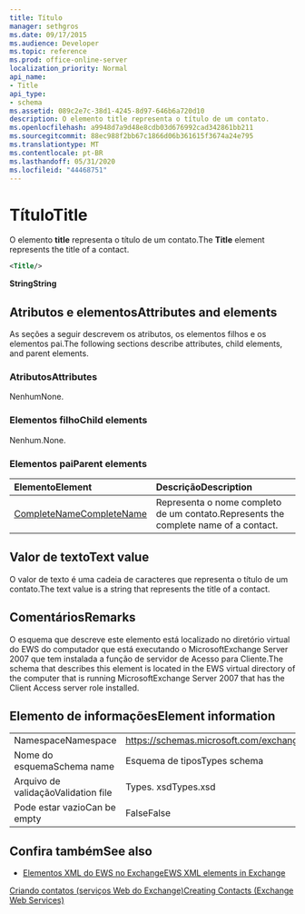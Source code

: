 ```yaml
---
title: Título
manager: sethgros
ms.date: 09/17/2015
ms.audience: Developer
ms.topic: reference
ms.prod: office-online-server
localization_priority: Normal
api_name:
- Title
api_type:
- schema
ms.assetid: 089c2e7c-38d1-4245-8d97-646b6a720d10
description: O elemento title representa o título de um contato.
ms.openlocfilehash: a9948d7a9d48e8cdb03d676992cad342861bb211
ms.sourcegitcommit: 88ec988f2bb67c1866d06b361615f3674a24e795
ms.translationtype: MT
ms.contentlocale: pt-BR
ms.lasthandoff: 05/31/2020
ms.locfileid: "44468751"
---
```

# <a name="title"></a><span data-ttu-id="3f896-103">Título</span><span class="sxs-lookup"><span data-stu-id="3f896-103">Title</span></span>

<span data-ttu-id="3f896-104">O elemento **title** representa o título de um contato.</span><span class="sxs-lookup"><span data-stu-id="3f896-104">The **Title** element represents the title of a contact.</span></span> 
  
```xml
<Title/>
```

 <span data-ttu-id="3f896-105">**String**</span><span class="sxs-lookup"><span data-stu-id="3f896-105">**String**</span></span>
## <a name="attributes-and-elements"></a><span data-ttu-id="3f896-106">Atributos e elementos</span><span class="sxs-lookup"><span data-stu-id="3f896-106">Attributes and elements</span></span>

<span data-ttu-id="3f896-107">As seções a seguir descrevem os atributos, os elementos filhos e os elementos pai.</span><span class="sxs-lookup"><span data-stu-id="3f896-107">The following sections describe attributes, child elements, and parent elements.</span></span>
  
### <a name="attributes"></a><span data-ttu-id="3f896-108">Atributos</span><span class="sxs-lookup"><span data-stu-id="3f896-108">Attributes</span></span>

<span data-ttu-id="3f896-109">Nenhum</span><span class="sxs-lookup"><span data-stu-id="3f896-109">None.</span></span>
  
### <a name="child-elements"></a><span data-ttu-id="3f896-110">Elementos filho</span><span class="sxs-lookup"><span data-stu-id="3f896-110">Child elements</span></span>

<span data-ttu-id="3f896-111">Nenhum.</span><span class="sxs-lookup"><span data-stu-id="3f896-111">None.</span></span>
  
### <a name="parent-elements"></a><span data-ttu-id="3f896-112">Elementos pai</span><span class="sxs-lookup"><span data-stu-id="3f896-112">Parent elements</span></span>

|<span data-ttu-id="3f896-113">**Elemento**</span><span class="sxs-lookup"><span data-stu-id="3f896-113">**Element**</span></span>|<span data-ttu-id="3f896-114">**Descrição**</span><span class="sxs-lookup"><span data-stu-id="3f896-114">**Description**</span></span>|
|:-----|:-----|
|[<span data-ttu-id="3f896-115">CompleteName</span><span class="sxs-lookup"><span data-stu-id="3f896-115">CompleteName</span></span>](completename.md) <br/> |<span data-ttu-id="3f896-116">Representa o nome completo de um contato.</span><span class="sxs-lookup"><span data-stu-id="3f896-116">Represents the complete name of a contact.</span></span>  <br/> |
   
## <a name="text-value"></a><span data-ttu-id="3f896-117">Valor de texto</span><span class="sxs-lookup"><span data-stu-id="3f896-117">Text value</span></span>

<span data-ttu-id="3f896-118">O valor de texto é uma cadeia de caracteres que representa o título de um contato.</span><span class="sxs-lookup"><span data-stu-id="3f896-118">The text value is a string that represents the title of a contact.</span></span>
  
## <a name="remarks"></a><span data-ttu-id="3f896-119">Comentários</span><span class="sxs-lookup"><span data-stu-id="3f896-119">Remarks</span></span>

<span data-ttu-id="3f896-120">O esquema que descreve este elemento está localizado no diretório virtual do EWS do computador que está executando o MicrosoftExchange Server 2007 que tem instalada a função de servidor de Acesso para Cliente.</span><span class="sxs-lookup"><span data-stu-id="3f896-120">The schema that describes this element is located in the EWS virtual directory of the computer that is running MicrosoftExchange Server 2007 that has the Client Access server role installed.</span></span>
  
## <a name="element-information"></a><span data-ttu-id="3f896-121">Elemento de informações</span><span class="sxs-lookup"><span data-stu-id="3f896-121">Element information</span></span>

|||
|:-----|:-----|
|<span data-ttu-id="3f896-122">Namespace</span><span class="sxs-lookup"><span data-stu-id="3f896-122">Namespace</span></span>  <br/> |https://schemas.microsoft.com/exchange/services/2006/types  <br/> |
|<span data-ttu-id="3f896-123">Nome do esquema</span><span class="sxs-lookup"><span data-stu-id="3f896-123">Schema name</span></span>  <br/> |<span data-ttu-id="3f896-124">Esquema de tipos</span><span class="sxs-lookup"><span data-stu-id="3f896-124">Types schema</span></span>  <br/> |
|<span data-ttu-id="3f896-125">Arquivo de validação</span><span class="sxs-lookup"><span data-stu-id="3f896-125">Validation file</span></span>  <br/> |<span data-ttu-id="3f896-126">Types. xsd</span><span class="sxs-lookup"><span data-stu-id="3f896-126">Types.xsd</span></span>  <br/> |
|<span data-ttu-id="3f896-127">Pode estar vazio</span><span class="sxs-lookup"><span data-stu-id="3f896-127">Can be empty</span></span>  <br/> |<span data-ttu-id="3f896-128">False</span><span class="sxs-lookup"><span data-stu-id="3f896-128">False</span></span>  <br/> |
   
## <a name="see-also"></a><span data-ttu-id="3f896-129">Confira também</span><span class="sxs-lookup"><span data-stu-id="3f896-129">See also</span></span>



- [<span data-ttu-id="3f896-130">Elementos XML do EWS no Exchange</span><span class="sxs-lookup"><span data-stu-id="3f896-130">EWS XML elements in Exchange</span></span>](ews-xml-elements-in-exchange.md)


[<span data-ttu-id="3f896-131">Criando contatos (serviços Web do Exchange)</span><span class="sxs-lookup"><span data-stu-id="3f896-131">Creating Contacts (Exchange Web Services)</span></span>](https://msdn.microsoft.com/library/4845917e-70d1-481c-bbd7-011ec6571789%28Office.15%29.aspx)

